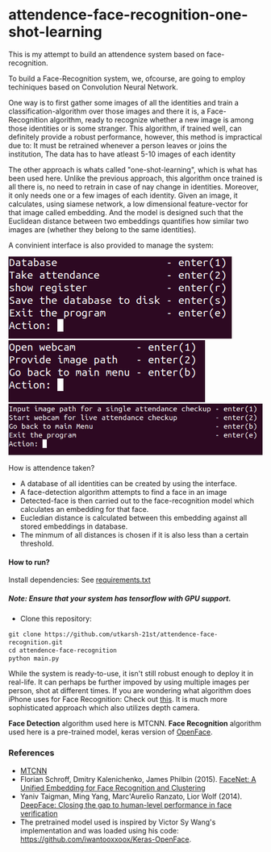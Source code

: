 # attendence-face-recognition-one-shot-learning
This is my attempt to build an attendence system based on face-recognition.

To build a Face-Recognition system, we, ofcourse, are going to employ techiniques based on Convolution Neural Network.

One way is to first gather some images of all the identities and train a classification-algorithm over those images and there it is, a Face-Recognition algorithm, ready to recognize whether a new image is among those identities or is some stranger. This algorithm, if trained well, can definitely provide a robust performance, however, this method is impractical due to: It must be retrained whenever a person leaves or joins the institution, The data has to have atleast 5-10 images of each identity

The other approach is whats called "one-shot-learning", which is what has been used here. Unlike the previous approach, this algorithm once trained is all there is, no need to retrain in case of nay change in identities. Moreover, it only needs one or a few images of each identity. Given an image, it calculates, using siamese network, a low dimensional feature-vector for that image called embedding. And the model is designed such that the Euclidean distance between two embeddings quantifies how similar two images are (whether they belong to the same identities).

A convinient interface is also provided to manage the system:

![interface](https://github.com/utkarsh-21st/attendence-face-recognition/blob/master/sample%20images/sample1.png "interface")![interace](https://github.com/utkarsh-21st/attendence-face-recognition/blob/master/sample%20images/sample3.png "interace")![interface](https://github.com/utkarsh-21st/attendence-face-recognition/blob/master/sample%20images/sample4.png "interface")

How is attendence taken?
- A database of all identities can be created by using the interface.
- A face-detection algorithm attempts to find a face in an image
- Detected-face is then carried out to the face-recognition model which calculates an embedding for that face.
- Eucledian distance is calculated between this embedding against all stored embeddings in database.
- The minmum of all distances is chosen if it is also less than a certain threshold.

#### How to run?
Install dependencies: See [requirements.txt](https://github.com/utkarsh-21st/attendence-face-recognition/blob/master/requirements.txt "requirements.txt")
##### Note: Ensure that your system has tensorflow with GPU support.
- Clone this repository:
```shell
git clone https://github.com/utkarsh-21st/attendence-face-recognition.git
cd attendence-face-recognition
python main.py
```

While the system is ready-to-use, it isn't still robust enough to deploy it in real-life.
It can perhaps be further impoved by using multiple images per person, shot at different times.
If you are wondering what algorithm does  iPhone uses for Face Recognition: Check out [this](https://towardsdatascience.com/how-i-implemented-iphone-xs-faceid-using-deep-learning-in-python-d5dbaa128e1d "this"). It is much more sophisticated approach which also utilizes depth camera.


**Face Detection** algorithm used here is MTCNN. 
**Face Recognition** algorithm used here is a  pre-trained model, keras version of [OpenFace](https://github.com/cmusatyalab/openface "OpenFace").

### References
- [MTCNN](https://pypi.org/project/mtcnn/ "MTCNN")
- Florian Schroff, Dmitry Kalenichenko, James Philbin (2015). [FaceNet: A Unified Embedding for Face Recognition and Clustering](https://arxiv.org/pdf/1503.03832.pdf "FaceNet: A Unified Embedding for Face Recognition and Clustering")
- Yaniv Taigman, Ming Yang, Marc'Aurelio Ranzato, Lior Wolf (2014). [DeepFace: Closing the gap to human-level performance in face verification](https://research.fb.com/wp-content/uploads/2016/11/deepface-closing-the-gap-to-human-level-performance-in-face-verification.pdf "DeepFace: Closing the gap to human-level performance in face verification")
- The pretrained model used is inspired by Victor Sy Wang's implementation and was loaded using his code: https://github.com/iwantooxxoox/Keras-OpenFace.
